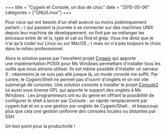 +++
title = "Cygwin et Console, un duo de choc"
date = "2010-05-06"
categories = ["GNU/Linux"]
+++


Pour ceux qui ont besoin d'un shell avancé ou moins polémiquement parlant ;-)
qui passent la journée à se connecter sur des machines UNIX depuis leur
machine de développement, on finit par se mélanger les pinceaux entre dir et
ls, type et cat ou find et grep. Vous me direz que je n'ai qu'à coder sur Linux
ou sur MacOS ;-) mais on n'a pas toujours le choix dans le milieu professionnel.

Alors la solution passe par l'excellent projet
[Cygwin](http://fr.wikipedia.org/wiki/Cygwin) qui apporte
une implémentation POSIX pour Ms Windows permettant d'installer tous les
outils que nous aimons utiliser. Ils est même possible d'installer un serveur
X ; néanmoins je ne suis pas allé jusque là, un mode console me suffit.
Par contre, le Cygwin/Shell ne permet pas d'ouvrir d'onglets et on est vite
submergé de consoles. Une solution consiste à installer le projet
[Console2](http://sourceforge.net/projects/console/) lui aussi sous license GPL
qui apporte le support des onglets à Ms Windows.  Les programmeurs ont eu
du génie en offrant la possibilité de configurer le shell à lancer par
Console : un rapide remplacement par cygwin.bat et on a une gestion par onglets
de Cygwin/Shell... et beaucoup plus que cela une gestion uniforme des consoles
locales ou distantes par SSH.


Un bon point pour la productivité !